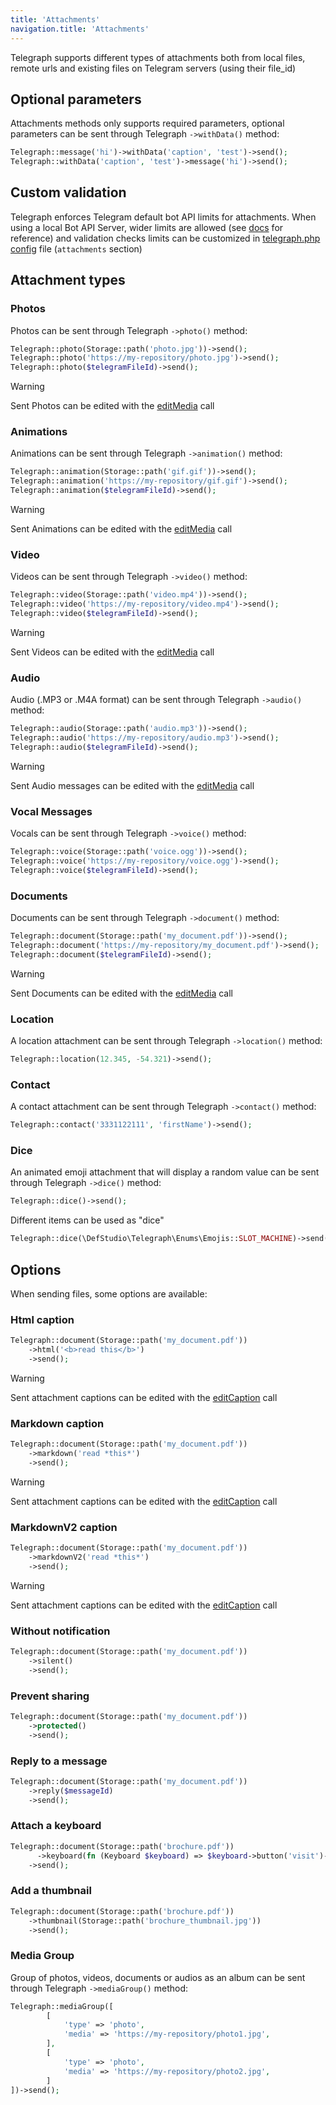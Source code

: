 ```yaml
---
title: 'Attachments'
navigation.title: 'Attachments'
---
```


Telegraph supports different types of attachments both from local files, remote urls and existing files on Telegram servers (using their file_id)

## Optional parameters

Attachments methods only supports required parameters, optional parameters can be sent through Telegraph `->withData()` method:

```php
Telegraph::message('hi')->withData('caption', 'test')->send();
Telegraph::withData('caption', 'test')->message('hi')->send();
```

## Custom validation

Telegraph enforces Telegram default bot API limits for attachments. 
When using a local Bot API Server, wider limits are allowed (see [docs](https://core.telegram.org/bots/api#using-a-local-bot-api-server) for reference) 
and validation checks limits can be customized in [telegraph.php config](installation#Configuration) file (`attachments` section)


## Attachment types

### Photos

Photos can be sent through Telegraph `->photo()` method:

```php
Telegraph::photo(Storage::path('photo.jpg'))->send();
Telegraph::photo('https://my-repository/photo.jpg')->send();
Telegraph::photo($telegramFileId)->send();
```

> [!WARNING]
> Sent Photos can be edited with the [editMedia](features/telegram-api-calls#editMedia) call


### Animations

Animations can be sent through Telegraph `->animation()` method:

```php
Telegraph::animation(Storage::path('gif.gif'))->send();
Telegraph::animation('https://my-repository/gif.gif')->send();
Telegraph::animation($telegramFileId)->send();
```

> [!WARNING]
> Sent Animations can be edited with the [editMedia](features/telegram-api-calls#editMedia) call


### Video

Videos can be sent through Telegraph `->video()` method:

```php
Telegraph::video(Storage::path('video.mp4'))->send();
Telegraph::video('https://my-repository/video.mp4')->send();
Telegraph::video($telegramFileId)->send();
```

> [!WARNING]
> Sent Videos can be edited with the [editMedia](features/telegram-api-calls#editMedia) call


### Audio

Audio (.MP3 or .M4A format) can be sent through Telegraph `->audio()` method:

```php
Telegraph::audio(Storage::path('audio.mp3'))->send();
Telegraph::audio('https://my-repository/audio.mp3')->send();
Telegraph::audio($telegramFileId)->send();
```

> [!WARNING]
> Sent Audio messages can be edited with the [editMedia](features/telegram-api-calls#editMedia) call


### Vocal Messages

Vocals can be sent through Telegraph `->voice()` method:

```php
Telegraph::voice(Storage::path('voice.ogg'))->send();
Telegraph::voice('https://my-repository/voice.ogg')->send();
Telegraph::voice($telegramFileId)->send();
```


### Documents

Documents can be sent through Telegraph `->document()` method:

```php
Telegraph::document(Storage::path('my_document.pdf'))->send();
Telegraph::document('https://my-repository/my_document.pdf')->send();
Telegraph::document($telegramFileId)->send();
```

> [!WARNING]
> Sent Documents can be edited with the [editMedia](features/telegram-api-calls#editMedia) call


### Location

A location attachment can be sent through Telegraph `->location()` method:

```php
Telegraph::location(12.345, -54.321)->send();
```

### Contact

A contact attachment can be sent through Telegraph `->contact()` method:

```php
Telegraph::contact('3331122111', 'firstName')->send();
```

### Dice

An animated emoji attachment that will display a random value can be sent through Telegraph `->dice()` method:

```php
Telegraph::dice()->send();
```

Different items can be used as "dice"

```php
Telegraph::dice(\DefStudio\Telegraph\Enums\Emojis::SLOT_MACHINE)->send();
```

## Options

When sending files, some options are available:

### Html caption

```php
Telegraph::document(Storage::path('my_document.pdf'))
    ->html('<b>read this</b>')
    ->send();
```

> [!WARNING]
> Sent attachment captions can be edited with the [editCaption](features/telegram-api-calls#editCaption) call


### Markdown caption

```php
Telegraph::document(Storage::path('my_document.pdf'))
    ->markdown('read *this*')
    ->send();
```

> [!WARNING]
> Sent attachment captions can be edited with the [editCaption](features/telegram-api-calls#editCaption) call


### MarkdownV2 caption

```php
Telegraph::document(Storage::path('my_document.pdf'))
    ->markdownV2('read *this*')
    ->send();
```

> [!WARNING]
> Sent attachment captions can be edited with the [editCaption](features/telegram-api-calls#editCaption) call


### Without notification

```php
Telegraph::document(Storage::path('my_document.pdf'))
    ->silent()
    ->send();
```

### Prevent sharing

```php
Telegraph::document(Storage::path('my_document.pdf'))
    ->protected()
    ->send();
```

### Reply to a message

```php
Telegraph::document(Storage::path('my_document.pdf'))
    ->reply($messageId)
    ->send();
```

### Attach a keyboard

```php
Telegraph::document(Storage::path('brochure.pdf'))
      ->keyboard(fn (Keyboard $keyboard) => $keyboard->button('visit')->url('https://defstudio.it'))
    ->send();
```

### Add a thumbnail

```php
Telegraph::document(Storage::path('brochure.pdf'))
    ->thumbnail(Storage::path('brochure_thumbnail.jpg'))
    ->send();
```

### Media Group

Group of photos, videos, documents or audios as an album can be sent through Telegraph `->mediaGroup()` method:

```php
Telegraph::mediaGroup([
        [
            'type' => 'photo',
            'media' => 'https://my-repository/photo1.jpg',
        ],
        [
            'type' => 'photo',
            'media' => 'https://my-repository/photo2.jpg',
        ]              
])->send();
```
